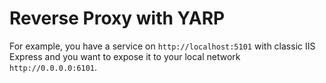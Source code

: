 # Reverse Proxy with YARP

For example, you have a service on `http://localhost:5101` with classic IIS Express and you want to expose it to your local network `http://0.0.0.0:6101`.
